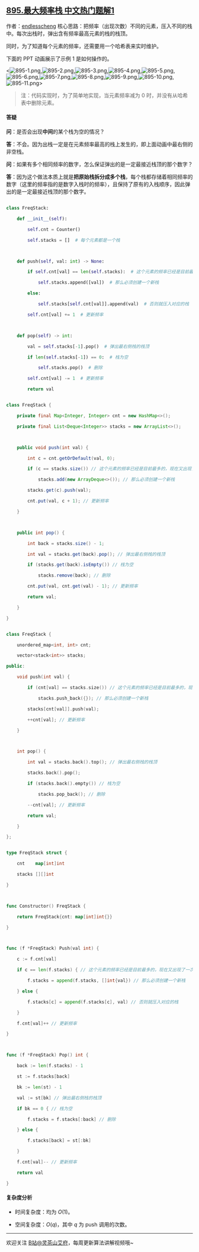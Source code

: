 ## [895.最大频率栈 中文热门题解1](https://leetcode.cn/problems/maximum-frequency-stack/solutions/100000/mei-xiang-ming-bai-yi-ge-dong-hua-miao-d-oich)

作者：[endlesscheng](https://leetcode.cn/u/endlesscheng)
核心思路：把频率（出现次数）不同的元素，压入不同的栈中。每次出栈时，弹出含有频率最高元素的栈的栈顶。

同时，为了知道每个元素的频率，还需要用一个哈希表来实时维护。

下面的 PPT 动画展示了示例 1 是如何操作的。

<![895-1.png](https://pic.leetcode.cn/1669620727-ZOBhpc-895-1.png),![895-2.png](https://pic.leetcode.cn/1669620732-WHZMWG-895-2.png),![895-3.png](https://pic.leetcode.cn/1669620804-EivPMa-895-3.png),![895-4.png](https://pic.leetcode.cn/1669620804-dUoFoC-895-4.png),![895-5.png](https://pic.leetcode.cn/1669620804-ZJESco-895-5.png),![895-6.png](https://pic.leetcode.cn/1669620804-frhnfD-895-6.png),![895-7.png](https://pic.leetcode.cn/1669620804-VLSweF-895-7.png),![895-8.png](https://pic.leetcode.cn/1669620804-mignTz-895-8.png),![895-9.png](https://pic.leetcode.cn/1669620804-VAXKMm-895-9.png),![895-10.png](https://pic.leetcode.cn/1669620804-DFCvpK-895-10.png),![895-11.png](https://pic.leetcode.cn/1669620804-cOxrmr-895-11.png)>

> 注：代码实现时，为了简单地实现，当元素频率减为 $0$ 时，并没有从哈希表中删除元素。

#### 答疑

**问**：是否会出现**中间**的某个栈为空的情况？

**答**：不会。因为出栈一定是在元素频率最高的栈上发生的，即上面动画中最右侧的非空栈。

**问**：如果有多个相同频率的数字，怎么保证弹出的是一定最接近栈顶的那个数字？

**答**：因为这个做法本质上就是**把原始栈拆分成多个栈**，每个栈都存储着相同频率的数字（这里的频率指的是数字入栈时的频率），且保持了原有的入栈顺序，因此弹出的是一定最接近栈顶的那个数字。

```py [sol1-Python3]
class FreqStack:
    def __init__(self):
        self.cnt = Counter()
        self.stacks = []  # 每个元素都是一个栈

    def push(self, val: int) -> None:
        if self.cnt[val] == len(self.stacks):  # 这个元素的频率已经是目前最多的，现在又出现了一次
            self.stacks.append([val])  # 那么必须创建一个新栈
        else:
            self.stacks[self.cnt[val]].append(val)  # 否则就压入对应的栈
        self.cnt[val] += 1  # 更新频率

    def pop(self) -> int:
        val = self.stacks[-1].pop()  # 弹出最右侧栈的栈顶
        if len(self.stacks[-1]) == 0:  # 栈为空
            self.stacks.pop()  # 删除
        self.cnt[val] -= 1  # 更新频率
        return val
```

```java [sol1-Java]
class FreqStack {
    private final Map<Integer, Integer> cnt = new HashMap<>();
    private final List<Deque<Integer>> stacks = new ArrayList<>();

    public void push(int val) {
        int c = cnt.getOrDefault(val, 0);
        if (c == stacks.size()) // 这个元素的频率已经是目前最多的，现在又出现了一次
            stacks.add(new ArrayDeque<>()); // 那么必须创建一个新栈
        stacks.get(c).push(val);
        cnt.put(val, c + 1); // 更新频率
    }

    public int pop() {
        int back = stacks.size() - 1;
        int val = stacks.get(back).pop(); // 弹出最右侧栈的栈顶
        if (stacks.get(back).isEmpty()) // 栈为空
            stacks.remove(back); // 删除
        cnt.put(val, cnt.get(val) - 1); // 更新频率
        return val;
    }
}
```

```cpp [sol1-C++]
class FreqStack {
    unordered_map<int, int> cnt;
    vector<stack<int>> stacks;
public:
    void push(int val) {
        if (cnt[val] == stacks.size()) // 这个元素的频率已经是目前最多的，现在又出现了一次
            stacks.push_back({}); // 那么必须创建一个新栈
        stacks[cnt[val]].push(val);
        ++cnt[val]; // 更新频率
    }

    int pop() {
        int val = stacks.back().top(); // 弹出最右侧栈的栈顶
        stacks.back().pop();
        if (stacks.back().empty()) // 栈为空
            stacks.pop_back(); // 删除
        --cnt[val]; // 更新频率
        return val;
    }
};
```

```go [sol1-Go]
type FreqStack struct {
    cnt    map[int]int
    stacks [][]int
}

func Constructor() FreqStack {
    return FreqStack{cnt: map[int]int{}}
}

func (f *FreqStack) Push(val int) {
    c := f.cnt[val]
    if c == len(f.stacks) { // 这个元素的频率已经是目前最多的，现在又出现了一次
        f.stacks = append(f.stacks, []int{val}) // 那么必须创建一个新栈
    } else {
        f.stacks[c] = append(f.stacks[c], val) // 否则就压入对应的栈
    }
    f.cnt[val]++ // 更新频率
}

func (f *FreqStack) Pop() int {
    back := len(f.stacks) - 1
    st := f.stacks[back]
    bk := len(st) - 1
    val := st[bk] // 弹出最右侧栈的栈顶
    if bk == 0 { // 栈为空
        f.stacks = f.stacks[:back] // 删除
    } else {
        f.stacks[back] = st[:bk]
    }
    f.cnt[val]-- // 更新频率
    return val
}
```

#### 复杂度分析

- 时间复杂度：均为 $O(1)$。
- 空间复杂度：$O(q)$，其中 $q$ 为 $\text{push}$ 调用的次数。

---

欢迎关注 [B站@灵茶山艾府](https://space.bilibili.com/206214)，每周更新算法讲解视频哦~
